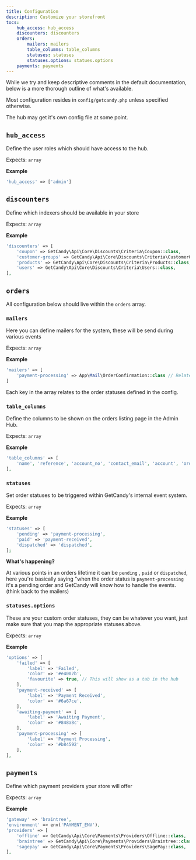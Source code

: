 ```yaml
---
title: Configuration
description: Customize your storefront
tocs:
    hub_access: hub_access
    discounters: discounters
    orders:
        mailers: mailers
        table_columns: table_columns
        statuses: statuses
        statuses.options: statues.options
    payments: payments
---
```


While we try and keep descriptive comments in the default documentation, below is a more thorough outline of what's available.

Most configuration resides in `config/getcandy.php` unless specified otherwise.

<alert-panel level="warning" class="my-4">
    <div slot="title">
        The hub may get it's own config file at some point.
    </div>
</alert-panel>

## `hub_access` <a name="hub_access"></a>

Define the user roles which should have access to the hub.

Expects: `array`

**Example**

```php
'hub_access' => ['admin']
```

## `discounters` <a name="discounters"></a>

Define which indexers should be available in your store

Expects: `array`

**Example**
```php
'discounters' => [
    'coupon' => GetCandy\Api\Core\Discounts\Criteria\Coupon::class,
    'customer-groups' => GetCandy\Api\Core\Discounts\Criteria\CustomerGroup::class,
    'products' => GetCandy\Api\Core\Discounts\Criteria\Products::class,
    'users' => GetCandy\Api\Core\Discounts\Criteria\Users::class,
],
```

## `orders` <a name="discounters"></a>

All configuration below should live within the `orders` array.

### `mailers` <a name="mailers"></a>

Here you can define mailers for the system, these will be send during various events

Expects: `array`

**Example**

```php
'mailers' => [
    'payment-processing' => App\Mail\OrderConfirmation::class // Relates to statuses
]
```

<alert-panel level="info">
    <div slot="title">
        Each key in the array relates to the order statuses defined in the config.
    </div>
</alert-panel>

### `table_columns` <a name="table_columns"></a>

Define the columns to be shown on the orders listing page in the Admin Hub.

Expects: `array`

**Example**
```php
'table_columns' => [
    'name', 'reference', 'account_no', 'contact_email', 'account', 'order_total', 'delivery_total', 'date',
],
```

### `statuses` <a name="statuses"></a>

Set order statuses to be triggered within GetCandy's internal event system.

Expects: `array`

**Example**

```php
'statuses' => [
    'pending' => 'payment-processing',
    'paid' => 'payment-received',
    'dispatched' => 'dispatched',
];
```

**What's happening?**

At various points in an orders lifetime it can be `pending` , `paid` or `dispatched`, here you're basically saying "when the order status is `payment-processing` it's a pending order and GetCandy will know how to handle the events. (think back to the mailers)

### `statuses.options` <a name="statuses.options"></a>

These are your custom order statuses, they can be whatever you want, just make
sure that you map the appropriate statuses above.

Expects: `array`

**Example**
```php
'options' => [
    'failed' => [
        'label' => 'Failed',
        'color' => '#e4002b',
        'favourite' => true, // This will show as a tab in the hub
    ],
    'payment-received' => [
        'label' => 'Payment Received',
        'color' => '#6a67ce',
    ],
    'awaiting-payment' => [
        'label' => 'Awaiting Payment',
        'color' => '#848a8c',
    ],
    'payment-processing' => [
        'label' => 'Payment Processing',
        'color' => '#b84592',
    ],
],
```

## `payments` <a name="payments"></a>

Define which payment providers your store will offer

Expects: `array`

**Example**

```php
'gateway' => 'braintree',
'environment' => env('PAYMENT_ENV'),
'providers' => [
    'offline' => GetCandy\Api\Core\Payments\Providers\Offline::class,
    'braintree' => GetCandy\Api\Core\Payments\Providers\Braintree::class,
    'sagepay' => GetCandy\Api\Core\Payments\Providers\SagePay::class,
],
```

<!-- <alert-panel level="info">
    <div slot="title">
        Check out the payments section under guides for more information about these.
    </div>
</alert-panel> -->

